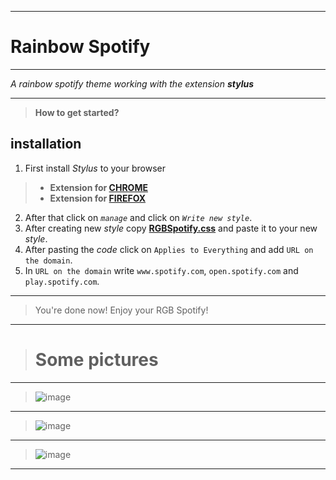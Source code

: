 __________
# Rainbow Spotify
__________

*A rainbow spotify theme working with the extension **stylus***
__________
>**How to get started?**
## installation
1. First install *Stylus* to your browser
>- **Extension for [CHROME](https://chrome.google.com/webstore/detail/stylus/clngdbkpkpeebahjckkjfobafhncgmne?hl=en)** 
>- **Extension for [FIREFOX](https://addons.mozilla.org/en-US/firefox/addon/styl-us/)** 
2. After that click on *`manage`* and click on *`Write new style`*.
3. After creating new *style* copy **[RGBSpotify.css](https://raw.githubusercontent.com/FIMARx/RainbowSpotify/main/RGBSpotify.css)** and paste it to your new *style*.
4. After pasting the *code* click on `Applies to Everything` and add `URL on the domain`.
5. In `URL on the domain` write `www.spotify.com`, `open.spotify.com` and `play.spotify.com`.
__________
> You're done now! Enjoy your RGB Spotify!
__________
> # Some pictures
__________
> ![image](https://user-images.githubusercontent.com/69573290/101905808-b1f03080-3bc0-11eb-8d4f-d79eb681581c.png)
__________
> ![image](https://user-images.githubusercontent.com/69573290/101905961-e368fc00-3bc0-11eb-9615-38dcaefc4b9e.png)
__________
> ![image](https://user-images.githubusercontent.com/69573290/101906055-07c4d880-3bc1-11eb-9ba5-f38dba6cf877.png)
__________
